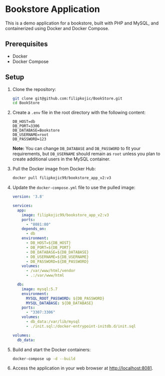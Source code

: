 # Bookstore Application

This is a demo application for a bookstore, built with PHP and MySQL, and containerized using Docker and Docker Compose.

## Prerequisites

- Docker
- Docker Compose

## Setup

1. Clone the repository:

    ```bash
    git clone git@github.com:filipkojic/BookStore.git
    cd BookStore
    ```

2. Create a `.env` file in the root directory with the following content:

    ```env
    DB_HOST=db
    DB_PORT=3306
    DB_DATABASE=Bookstore
    DB_USERNAME=root
    DB_PASSWORD=123
    ```

   **Note:** You can change `DB_DATABASE` and `DB_PASSWORD` to fit your requirements, but `DB_USERNAME` should remain as `root` unless you plan to create additional users in the MySQL container.

3. Pull the Docker image from Docker Hub:

    ```bash
    docker pull filipkojic99/bookstore_app_v2:v3
    ```

4. Update the `docker-compose.yml` file to use the pulled image:

    ```yaml
    version: '3.8'

    services:
      app:
        image: filipkojic99/bookstore_app_v2:v3
        ports:
          - "8081:80"
        depends_on:
          - db
        environment:
          - DB_HOST=${DB_HOST}
          - DB_PORT=${DB_PORT}
          - DB_DATABASE=${DB_DATABASE}
          - DB_USERNAME=${DB_USERNAME}
          - DB_PASSWORD=${DB_PASSWORD}
        volumes:
          - /var/www/html/vendor
          - .:/var/www/html

      db:
        image: mysql:5.7
        environment:
          MYSQL_ROOT_PASSWORD: ${DB_PASSWORD}
          MYSQL_DATABASE: ${DB_DATABASE}
        ports:
          - "3307:3306"
        volumes:
          - db_data:/var/lib/mysql
          - ./init.sql:/docker-entrypoint-initdb.d/init.sql

    volumes:
      db_data:
    ```

5. Build and start the Docker containers:

    ```bash
    docker-compose up -d --build
    ```

6. Access the application in your web browser at [http://localhost:8081](http://localhost:8081).
